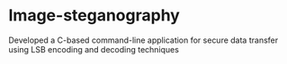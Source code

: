 # Image-steganography
Developed a C-based command-line application for secure data transfer using LSB encoding and decoding techniques

